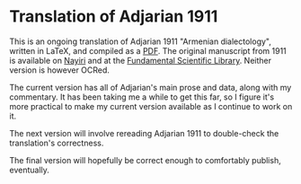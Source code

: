 # Translation of Adjarian 1911
This is an ongoing translation of Adjarian 1911 "Armenian dialectology", written in LaTeX, and compiled as a [PDF](/adjarian1911.pdf). The original manuscript from 1911 is available on [Nayiri](http://www.nayiri.com/imagedBook.jsp?id=1) and at the [Fundamental Scientific Library](https://www.flib.sci.am/journal/eminian/1911-8.html). Neither version is however OCRed. 

The current version has all of Adjarian's main prose and data, along with my commentary. It has been taking me a while to get this far, so I figure it's more practical to make my current version available as I continue to work on it.

The next version will involve rereading Adjarian 1911 to double-check the translation's correctness.

The final version  will hopefully be correct enough to comfortably publish, eventually. 
